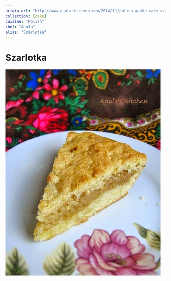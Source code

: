 ```yaml
---
origin_url: "http://www.anulaskitchen.com/2014/11/polish-apple-cake-szarlotka.html"
collection: [cake]
cuisine: "Polish"
chef: "Anula"
alias: "Szarlotka"
---
```

# Szarlotka

![Szarlotka](../assets/szarlotka.jpg)

